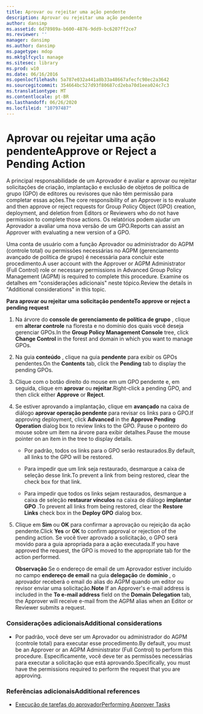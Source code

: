 ```yaml
---
title: Aprovar ou rejeitar uma ação pendente
description: Aprovar ou rejeitar uma ação pendente
author: dansimp
ms.assetid: 6d78989a-b600-4876-9dd9-bc6207ff2ce7
ms.reviewer: ''
manager: dansimp
ms.author: dansimp
ms.pagetype: mdop
ms.mktglfcycl: manage
ms.sitesec: library
ms.prod: w10
ms.date: 06/16/2016
ms.openlocfilehash: 5a787e032a441a8b33a48667afecfc98ec2a3642
ms.sourcegitcommit: 354664bc527d93f80687cd2eba70d1eea024c7c3
ms.translationtype: MT
ms.contentlocale: pt-BR
ms.lasthandoff: 06/26/2020
ms.locfileid: "10797487"
---
```

# <span data-ttu-id="58229-103">Aprovar ou rejeitar uma ação pendente</span><span class="sxs-lookup"><span data-stu-id="58229-103">Approve or Reject a Pending Action</span></span>


<span data-ttu-id="58229-104">A principal responsabilidade de um Aprovador é avaliar e aprovar ou rejeitar solicitações de criação, implantação e exclusão de objetos de política de grupo (GPO) de editores ou revisores que não têm permissão para completar essas ações.</span><span class="sxs-lookup"><span data-stu-id="58229-104">The core responsibility of an Approver is to evaluate and then approve or reject requests for Group Policy Object (GPO) creation, deployment, and deletion from Editors or Reviewers who do not have permission to complete those actions.</span></span> <span data-ttu-id="58229-105">Os relatórios podem ajudar um Aprovador a avaliar uma nova versão de um GPO.</span><span class="sxs-lookup"><span data-stu-id="58229-105">Reports can assist an Approver with evaluating a new version of a GPO.</span></span>

<span data-ttu-id="58229-106">Uma conta de usuário com a função Aprovador ou administrador do AGPM (controle total) ou permissões necessárias no AGPM (gerenciamento avançado de política de grupo) é necessária para concluir este procedimento.</span><span class="sxs-lookup"><span data-stu-id="58229-106">A user account with the Approver or AGPM Administrator (Full Control) role or necessary permissions in Advanced Group Policy Management (AGPM) is required to complete this procedure.</span></span> <span data-ttu-id="58229-107">Examine os detalhes em "considerações adicionais" neste tópico.</span><span class="sxs-lookup"><span data-stu-id="58229-107">Review the details in "Additional considerations" in this topic.</span></span>

**<span data-ttu-id="58229-108">Para aprovar ou rejeitar uma solicitação pendente</span><span class="sxs-lookup"><span data-stu-id="58229-108">To approve or reject a pending request</span></span>**

1.  <span data-ttu-id="58229-109">Na árvore do **console de gerenciamento de política de grupo** , clique em **alterar controle** na floresta e no domínio dos quais você deseja gerenciar GPOs.</span><span class="sxs-lookup"><span data-stu-id="58229-109">In the **Group Policy Management Console** tree, click **Change Control** in the forest and domain in which you want to manage GPOs.</span></span>

2.  <span data-ttu-id="58229-110">Na guia **conteúdo** , clique na guia **pendente** para exibir os GPOs pendentes.</span><span class="sxs-lookup"><span data-stu-id="58229-110">On the **Contents** tab, click the **Pending** tab to display the pending GPOs.</span></span>

3.  <span data-ttu-id="58229-111">Clique com o botão direito do mouse em um GPO pendente e, em seguida, clique em **aprovar** ou **rejeitar**.</span><span class="sxs-lookup"><span data-stu-id="58229-111">Right-click a pending GPO, and then click either **Approve** or **Reject**.</span></span>

4.  <span data-ttu-id="58229-112">Se estiver aprovando a implantação, clique em **avançado** na caixa de diálogo **aprovar operação pendente** para revisar os links para o GPO.</span><span class="sxs-lookup"><span data-stu-id="58229-112">If approving deployment, click **Advanced** in the **Approve Pending Operation** dialog box to review links to the GPO.</span></span> <span data-ttu-id="58229-113">Pause o ponteiro do mouse sobre um item na árvore para exibir detalhes.</span><span class="sxs-lookup"><span data-stu-id="58229-113">Pause the mouse pointer on an item in the tree to display details.</span></span>

    -   <span data-ttu-id="58229-114">Por padrão, todos os links para o GPO serão restaurados.</span><span class="sxs-lookup"><span data-stu-id="58229-114">By default, all links to the GPO will be restored.</span></span>

    -   <span data-ttu-id="58229-115">Para impedir que um link seja restaurado, desmarque a caixa de seleção desse link.</span><span class="sxs-lookup"><span data-stu-id="58229-115">To prevent a link from being restored, clear the check box for that link.</span></span>

    -   <span data-ttu-id="58229-116">Para impedir que todos os links sejam restaurados, desmarque a caixa de seleção **restaurar vínculos** na caixa de diálogo **implantar GPO** .</span><span class="sxs-lookup"><span data-stu-id="58229-116">To prevent all links from being restored, clear the **Restore Links** check box in the **Deploy GPO** dialog box.</span></span>

5.  <span data-ttu-id="58229-117">Clique em **Sim** ou **OK** para confirmar a aprovação ou rejeição da ação pendente.</span><span class="sxs-lookup"><span data-stu-id="58229-117">Click **Yes** or **OK** to confirm approval or rejection of the pending action.</span></span> <span data-ttu-id="58229-118">Se você tiver aprovado a solicitação, o GPO será movido para a guia apropriada para a ação executada.</span><span class="sxs-lookup"><span data-stu-id="58229-118">If you have approved the request, the GPO is moved to the appropriate tab for the action performed.</span></span>

    <span data-ttu-id="58229-119">**Observação**  Se o endereço de email de um Aprovador estiver incluído no campo **endereço de email** na guia **delegação** de **domínio** , o aprovador receberá o email do alias do AGPM quando um editor ou revisor enviar uma solicitação.</span><span class="sxs-lookup"><span data-stu-id="58229-119">**Note** If an Approver's e-mail address is included in the **To e-mail address** field on the **Domain** **Delegation** tab, the Approver will receive e-mail from the AGPM alias when an Editor or Reviewer submits a request.</span></span>

     

### <span data-ttu-id="58229-120">Considerações adicionais</span><span class="sxs-lookup"><span data-stu-id="58229-120">Additional considerations</span></span>

-   <span data-ttu-id="58229-121">Por padrão, você deve ser um Aprovador ou administrador do AGPM (controle total) para executar esse procedimento.</span><span class="sxs-lookup"><span data-stu-id="58229-121">By default, you must be an Approver or an AGPM Administrator (Full Control) to perform this procedure.</span></span> <span data-ttu-id="58229-122">Especificamente, você deve ter as permissões necessárias para executar a solicitação que está aprovando.</span><span class="sxs-lookup"><span data-stu-id="58229-122">Specifically, you must have the permissions required to perform the request that you are approving.</span></span>

### <span data-ttu-id="58229-123">Referências adicionais</span><span class="sxs-lookup"><span data-stu-id="58229-123">Additional references</span></span>

-   [<span data-ttu-id="58229-124">Execução de tarefas do aprovador</span><span class="sxs-lookup"><span data-stu-id="58229-124">Performing Approver Tasks</span></span>](performing-approver-tasks-agpm30ops.md)

 

 





